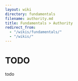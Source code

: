 ```yaml
---
layout: wiki
directory: fundamentals
filename: authority.md
title: Fundamentals > Authority
redirect_from:
  - "/wikis/fundamentals/"
  - "/wikis/"
---
```


# TODO
todo
